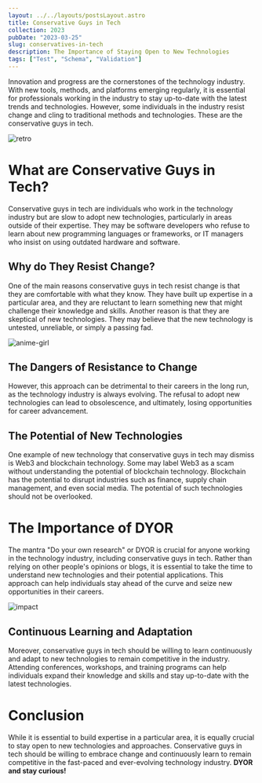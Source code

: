 ```yaml
---
layout: ../../layouts/postsLayout.astro
title: Conservative Guys in Tech
collection: 2023
pubDate: "2023-03-25"
slug: conservatives-in-tech
description: The Importance of Staying Open to New Technologies
tags: ["Test", "Schema", "Validation"]
---
```


Innovation and progress are the cornerstones of the technology industry. With new tools, methods, and platforms emerging regularly, it is essential for professionals working in the industry to stay up-to-date with the latest trends and technologies. However, some individuals in the industry resist change and cling to traditional methods and technologies. These are the conservative guys in tech.

![retro](/Blog/web3/retro80s.jpg 'Retro 80s')

# What are Conservative Guys in Tech?
Conservative guys in tech are individuals who work in the technology industry but are slow to adopt new technologies, particularly in areas outside of their expertise. They may be software developers who refuse to learn about new programming languages or frameworks, or IT managers who insist on using outdated hardware and software.

## Why do They Resist Change?
One of the main reasons conservative guys in tech resist change is that they are comfortable with what they know. They have built up expertise in a particular area, and they are reluctant to learn something new that might challenge their knowledge and skills. Another reason is that they are skeptical of new technologies. They may believe that the new technology is untested, unreliable, or simply a passing fad.

![anime-girl](/Blog/anime-computer-girl.jpg 'Anime Computer Girl')

## The Dangers of Resistance to Change
However, this approach can be detrimental to their careers in the long run, as the technology industry is always evolving. The refusal to adopt new technologies can lead to obsolescence, and ultimately, losing opportunities for career advancement.

## The Potential of New Technologies
One example of new technology that conservative guys in tech may dismiss is Web3 and blockchain technology. Some may label Web3 as a scam without understanding the potential of blockchain technology. Blockchain has the potential to disrupt industries such as finance, supply chain management, and even social media. The potential of such technologies should not be overlooked.

# The Importance of DYOR
The mantra "Do your own research" or DYOR is crucial for anyone working in the technology industry, including conservative guys in tech. Rather than relying on other people's opinions or blogs, it is essential to take the time to understand new technologies and their potential applications. This approach can help individuals stay ahead of the curve and seize new opportunities in their careers.

![impact](/Blog/fastimpact.jpg 'Lighting Fast Impact')
## Continuous Learning and Adaptation
Moreover, conservative guys in tech should be willing to learn continuously and adapt to new technologies to remain competitive in the industry. Attending conferences, workshops, and training programs can help individuals expand their knowledge and skills and stay up-to-date with the latest technologies.

# Conclusion
While it is essential to build expertise in a particular area, it is equally crucial to stay open to new technologies and approaches. Conservative guys in tech should be willing to embrace change and continuously learn to remain competitive in the fast-paced and ever-evolving technology industry.
**DYOR and stay curious!**